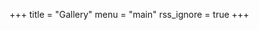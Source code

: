 +++
title = "Gallery"
menu = "main"
rss_ignore = true
+++

<head>
    <meta name="viewport" content="user-scalable=no, width=device-width, initial-scale=1, maximum-scale=1">
    <script type="text/javascript" src="https://cdn.jsdelivr.net/npm/jquery@3.3.1/dist/jquery.min.js"></script>
    <link href="https://cdn.jsdelivr.net/npm/nanogallery2@3/dist/css/nanogallery2.min.css" rel="stylesheet"
        type="text/css">
    <script type="text/javascript"
        src="https://cdn.jsdelivr.net/npm/nanogallery2@3/dist/jquery.nanogallery2.min.js"></script>
</head>

<div id="nanogallery2"
    data-nanogallery2 = '{ 
      "thumbnailWidth":   "auto",
  	  "thumbnailHeight":  400,
      "thumbnailLabel":     { "display": false },
     "galleryMosaic" :   [
          { "c": 1, "r": 1, "w": 2, "h": 2 },
          { "c": 3, "r": 1, "w": 1, "h": 1 },
          { "c": 3, "r": 2, "w": 1, "h": 1 },
          { "c": 1, "r": 3, "w": 1, "h": 1 },
          { "c": 3, "r": 3, "w": 2, "h": 1 }
      ],
      "thumbnailDisplayOutsideScreen": false,
      "thumbnailBorderHorizontal": 0,
      "thumbnailBorderVertical": 0,
      "slideshowDelay": 500,
      "imageTransition": "swipe2"
    }'
  >
      <a href="/images/gallery/2023/40.jpg.webp" data-ngthumb="/images/gallery/thumb/2023/40.jpg.webp"></a>
      <a href="/images/gallery/2023/39.jpg.webp" data-ngthumb="/images/gallery/thumb/2023/39.jpg.webp"></a>
      <a href="/images/gallery/2023/38.jpg.webp" data-ngthumb="/images/gallery/thumb/2023/38.jpg.webp"></a>
      <a href="/images/gallery/2023/37.jpg.webp" data-ngthumb="/images/gallery/thumb/2023/37.jpg.webp"></a>
      <a href="/images/gallery/2023/36.jpg.webp" data-ngthumb="/images/gallery/thumb/2023/36.jpg.webp"></a>
      <a href="/images/gallery/2023/35.jpg.webp" data-ngthumb="/images/gallery/thumb/2023/35.jpg.webp"></a>
      <a href="/images/gallery/2023/34.jpg.webp" data-ngthumb="/images/gallery/thumb/2023/34.jpg.webp"></a>
      <a href="/images/gallery/2023/33.jpg.webp" data-ngthumb="/images/gallery/thumb/2023/33.jpg.webp"></a>
      <a href="/images/gallery/2023/32.jpg.webp" data-ngthumb="/images/gallery/thumb/2023/32.jpg.webp"></a>
      <a href="/images/gallery/2023/31.jpg.webp" data-ngthumb="/images/gallery/thumb/2023/31.jpg.webp"></a>
      <a href="/images/gallery/2023/30.jpg.webp" data-ngthumb="/images/gallery/thumb/2023/30.jpg.webp"></a>
      <a href="/images/gallery/2023/29.jpg.webp" data-ngthumb="/images/gallery/thumb/2023/29.jpg.webp"></a>
      <a href="/images/gallery/2023/28.jpg.webp" data-ngthumb="/images/gallery/thumb/2023/28.jpg.webp"></a>
      <a href="/images/gallery/2023/27.jpg.webp" data-ngthumb="/images/gallery/thumb/2023/27.jpg.webp"></a>
      <a href="/images/gallery/2023/26.jpg.webp" data-ngthumb="/images/gallery/thumb/2023/26.jpg.webp"></a>
      <a href="/images/gallery/2023/24.jpg.webp" data-ngthumb="/images/gallery/thumb/2023/24.jpg.webp"></a>
      <a href="/images/gallery/2023/25.jpg.webp" data-ngthumb="/images/gallery/thumb/2023/25.jpg.webp"></a>
      <a href="/images/gallery/2023/9.jpg.webp" data-ngthumb="/images/gallery/thumb/2023/9.jpg.webp"></a>
      <a href="/images/gallery/2023/8.jpg.webp" data-ngthumb="/images/gallery/thumb/2023/8.jpg.webp"></a>
      <a href="/images/gallery/2023/7.jpg.webp" data-ngthumb="/images/gallery/thumb/2023/7.jpg.webp"></a>
      <a href="/images/gallery/2023/6.jpg.webp" data-ngthumb="/images/gallery/thumb/2023/6.jpg.webp"></a>
      <a href="/images/gallery/2023/5.jpg.webp" data-ngthumb="/images/gallery/thumb/2023/5.jpg.webp"></a>
      <a href="/images/gallery/2023/4.jpg.webp" data-ngthumb="/images/gallery/thumb/2023/4.jpg.webp"></a>
      <a href="/images/gallery/2023/3.jpg.webp" data-ngthumb="/images/gallery/thumb/2023/3.jpg.webp"></a>
      <a href="/images/gallery/2023/2.jpg.webp" data-ngthumb="/images/gallery/thumb/2023/2.jpg.webp"></a>
      <a href="/images/gallery/2023/1.jpg.webp" data-ngthumb="/images/gallery/thumb/2023/1.jpg.webp"></a>
      <a href="/images/gallery/2023/10.jpg.webp" data-ngthumb="/images/gallery/thumb/2023/10.jpg.webp"></a>
      <a href="/images/gallery/2023/11.jpg.webp" data-ngthumb="/images/gallery/thumb/2023/11.jpg.webp"></a>
      <a href="/images/gallery/2023/12.jpg.webp" data-ngthumb="/images/gallery/thumb/2023/12.jpg.webp"></a>
      <a href="/images/gallery/2023/13.jpg.webp" data-ngthumb="/images/gallery/thumb/2023/13.jpg.webp"></a>
      <a href="/images/gallery/2023/14.jpg.webp" data-ngthumb="/images/gallery/thumb/2023/14.jpg.webp"></a>
      <a href="/images/gallery/2023/15.jpg.webp" data-ngthumb="/images/gallery/thumb/2023/15.jpg.webp"></a>
      <a href="/images/gallery/2023/16.jpg.webp" data-ngthumb="/images/gallery/thumb/2023/16.jpg.webp"></a>
      <a href="/images/gallery/2023/17.jpg.webp" data-ngthumb="/images/gallery/thumb/2023/17.jpg.webp"></a>
      <a href="/images/gallery/2023/18.jpg.webp" data-ngthumb="/images/gallery/thumb/2023/18.jpg.webp"></a>
      <a href="/images/gallery/2023/19.jpg.webp" data-ngthumb="/images/gallery/thumb/2023/19.jpg.webp"></a>
      <a href="/images/gallery/2023/20.jpg.webp" data-ngthumb="/images/gallery/thumb/2023/20.jpg.webp"></a>
      <a href="/images/gallery/2023/21.jpg.webp" data-ngthumb="/images/gallery/thumb/2023/21.jpg.webp"></a>
      <a href="/images/gallery/2023/22.jpg.webp" data-ngthumb="/images/gallery/thumb/2023/22.jpg.webp"></a>
      <a href="/images/gallery/2023/23.jpg.webp" data-ngthumb="/images/gallery/thumb/2023/23.jpg.webp"></a>
      <a href="/images/gallery/2021/1.jpg.webp" data-ngthumb="/images/gallery/thumb/2021/1.jpg.webp"></a>
      <a href="/images/gallery/2021/2.jpg.webp" data-ngthumb="/images/gallery/thumb/2021/2.jpg.webp"></a>
      <a href="/images/gallery/2021/3.jpg.webp" data-ngthumb="/images/gallery/thumb/2021/3.jpg.webp"></a>
      <a href="/images/gallery/2021/4.jpg.webp" data-ngthumb="/images/gallery/thumb/2021/4.jpg.webp"></a>
      <a href="/images/gallery/2021/5.jpg.webp" data-ngthumb="/images/gallery/thumb/2021/5.jpg.webp"></a>
      <a href="/images/gallery/2020/1.jpg.webp" data-ngthumb="/images/gallery/thumb/2020/1.jpg.webp"></a>
      <a href="/images/gallery/2020/2.jpg.webp" data-ngthumb="/images/gallery/thumb/2020/2.jpg.webp"></a>
      <a href="/images/gallery/2020/3.jpg.webp" data-ngthumb="/images/gallery/thumb/2020/3.jpg.webp"></a>
      <a href="/images/gallery/2020/4.jpg.webp" data-ngthumb="/images/gallery/thumb/2020/4.jpg.webp"></a>
      <a href="/images/gallery/2020/5.jpg.webp" data-ngthumb="/images/gallery/thumb/2020/5.jpg.webp"></a>
      <a href="/images/gallery/2020/6.jpg.webp" data-ngthumb="/images/gallery/thumb/2020/6.jpg.webp"></a>
      <a href="/images/gallery/2020/7.jpg.webp" data-ngthumb="/images/gallery/thumb/2020/7.jpg.webp"></a>
      <a href="/images/gallery/2020/8.jpg.webp" data-ngthumb="/images/gallery/thumb/2020/8.jpg.webp"></a>
</div>
